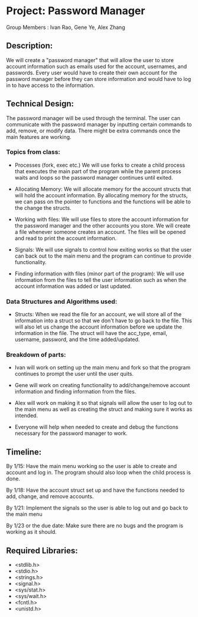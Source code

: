 # Project: Password Manager

Group Members : Ivan Rao, Gene Ye, Alex Zhang

## Description: 
We will create a "password manager" that will allow the 
user to store account information such as emails used 
for the account, usernames, and passwords. Every user would 
have to create their own account for the password manager 
before they can store information and would have to log in 
to have access to the information.

## Technical Design:
The password manager will be used through the terminal. The
user can communicate with the password manager by inputting
certain commands to add, remove, or modify data. There might 
be extra commands once the main features are working.

### Topics from class:
- Processes (fork, exec etc.)
  We will use forks to create a child process that executes the 
  main part of the program while the parent process waits and loops
  so the password manager continues until exited. 

- Allocating Memory:
  We will allocate memory for the account structs that will hold
  the account information. By allocating memory for the structs,
  we can pass on the pointer to functions and the functions will
  be able to the change the structs.

- Working with files:
  We will use files to store the account information for the
  password manager and the other accounts you store. We will create
  a file whenever someone creates an account. The files will be opened 
  and read to print  the account information. 

- Signals:
  We will use signals to control how exiting works so that the 
  user can back out to the main menu and the program can continue
  to provide functionality.

- Finding information with files (minor part of the program):
  We will use information from the files to tell the user information such
  as when the account information was added or last updated.

### Data Structures and Algorithms used:
- Structs:
  When we read the file for an account, we will store all of the 
  information into a struct so that we don't have to go back to 
  the file. This will also let us change the account information
  before we update the information in the file. The struct will
  have the acc_type, email, username, password, and the time 
  added/updated.

### Breakdown of parts:
- Ivan will work on setting up the main menu and fork so that the program 
continues to prompt the user until the user quits.

- Gene will work on creating functionality to add/change/remove 
account information and finding information from the files. 

- Alex will work on making it so that signals will allow 
the user to log out to the main menu as well as creating the 
struct and making sure it works as intended.

- Everyone will help when needed to create and debug the 
functions necessary for the password manager to work.

## Timeline:
By 1/15: Have the main menu working so the user is able to create 
and account and log in. The program should also loop when the child 
process is done.

By 1/18: Have the account struct set up and have the functions needed
to add, change, and remove accounts.

By 1/21: Implement the signals so the user is able to log out and go 
back to the main menu

By 1/23 or the due date: Make sure there are no bugs and the program
is working as it should.

## Required Libraries:
- <stdlib.h> 
- <stdio.h>
- <strings.h>
- <signal.h>
- <sys/stat.h>
- <sys/wait.h>
- <fcntl.h>
- <unistd.h>
